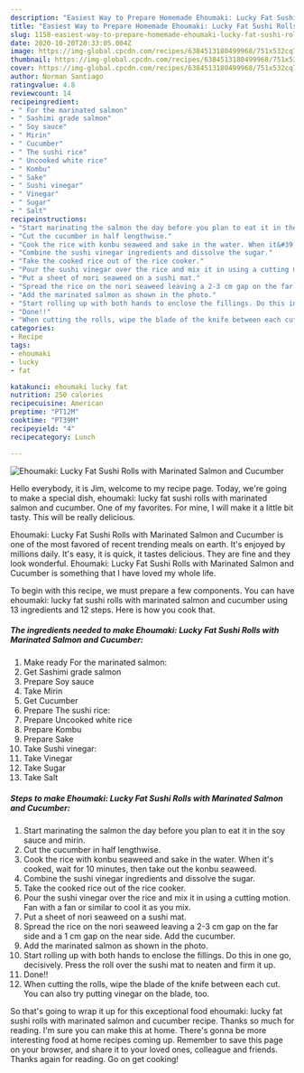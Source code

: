 ```yaml
---
description: "Easiest Way to Prepare Homemade Ehoumaki: Lucky Fat Sushi Rolls with Marinated Salmon and Cucumber"
title: "Easiest Way to Prepare Homemade Ehoumaki: Lucky Fat Sushi Rolls with Marinated Salmon and Cucumber"
slug: 1158-easiest-way-to-prepare-homemade-ehoumaki-lucky-fat-sushi-rolls-with-marinated-salmon-and-cucumber
date: 2020-10-20T20:33:05.004Z
image: https://img-global.cpcdn.com/recipes/6384513180499968/751x532cq70/ehoumaki-lucky-fat-sushi-rolls-with-marinated-salmon-and-cucumber-recipe-main-photo.jpg
thumbnail: https://img-global.cpcdn.com/recipes/6384513180499968/751x532cq70/ehoumaki-lucky-fat-sushi-rolls-with-marinated-salmon-and-cucumber-recipe-main-photo.jpg
cover: https://img-global.cpcdn.com/recipes/6384513180499968/751x532cq70/ehoumaki-lucky-fat-sushi-rolls-with-marinated-salmon-and-cucumber-recipe-main-photo.jpg
author: Norman Santiago
ratingvalue: 4.8
reviewcount: 14
recipeingredient:
- " For the marinated salmon"
- " Sashimi grade salmon"
- " Soy sauce"
- " Mirin"
- " Cucumber"
- " The sushi rice"
- " Uncooked white rice"
- " Kombu"
- " Sake"
- " Sushi vinegar"
- " Vinegar"
- " Sugar"
- " Salt"
recipeinstructions:
- "Start marinating the salmon the day before you plan to eat it in the soy sauce and mirin."
- "Cut the cucumber in half lengthwise."
- "Cook the rice with konbu seaweed and sake in the water. When it&#39;s cooked, wait for 10 minutes, then take out the konbu seaweed."
- "Combine the sushi vinegar ingredients and dissolve the sugar."
- "Take the cooked rice out of the rice cooker."
- "Pour the sushi vinegar over the rice and mix it in using a cutting motion. Fan with a fan or similar to cool it as you mix."
- "Put a sheet of nori seaweed on a sushi mat."
- "Spread the rice on the nori seaweed leaving a 2-3 cm gap on the far side and a 1 cm gap on the near side. Add the cucumber."
- "Add the marinated salmon as shown in the photo."
- "Start rolling up with both hands to enclose the fillings. Do this in one go, decisively. Press the roll over the sushi mat to neaten and firm it up."
- "Done!!"
- "When cutting the rolls, wipe the blade of the knife between each cut. You can also try putting vinegar on the blade, too."
categories:
- Recipe
tags:
- ehoumaki
- lucky
- fat

katakunci: ehoumaki lucky fat 
nutrition: 250 calories
recipecuisine: American
preptime: "PT12M"
cooktime: "PT39M"
recipeyield: "4"
recipecategory: Lunch

---
```



![Ehoumaki: Lucky Fat Sushi Rolls with Marinated Salmon and Cucumber](https://img-global.cpcdn.com/recipes/6384513180499968/751x532cq70/ehoumaki-lucky-fat-sushi-rolls-with-marinated-salmon-and-cucumber-recipe-main-photo.jpg)

Hello everybody, it is Jim, welcome to my recipe page. Today, we're going to make a special dish, ehoumaki: lucky fat sushi rolls with marinated salmon and cucumber. One of my favorites. For mine, I will make it a little bit tasty. This will be really delicious.

Ehoumaki: Lucky Fat Sushi Rolls with Marinated Salmon and Cucumber is one of the most favored of recent trending meals on earth. It's enjoyed by millions daily. It's easy, it is quick, it tastes delicious. They are fine and they look wonderful. Ehoumaki: Lucky Fat Sushi Rolls with Marinated Salmon and Cucumber is something that I have loved my whole life.




To begin with this recipe, we must prepare a few components. You can have ehoumaki: lucky fat sushi rolls with marinated salmon and cucumber using 13 ingredients and 12 steps. Here is how you cook that.

<!--inarticleads1-->

##### The ingredients needed to make Ehoumaki: Lucky Fat Sushi Rolls with Marinated Salmon and Cucumber:

1. Make ready  For the marinated salmon:
1. Get  Sashimi grade salmon
1. Prepare  Soy sauce
1. Take  Mirin
1. Get  Cucumber
1. Prepare  The sushi rice:
1. Prepare  Uncooked white rice
1. Prepare  Kombu
1. Prepare  Sake
1. Take  Sushi vinegar:
1. Take  Vinegar
1. Take  Sugar
1. Take  Salt




<!--inarticleads2-->

##### Steps to make Ehoumaki: Lucky Fat Sushi Rolls with Marinated Salmon and Cucumber:

1. Start marinating the salmon the day before you plan to eat it in the soy sauce and mirin.
1. Cut the cucumber in half lengthwise.
1. Cook the rice with konbu seaweed and sake in the water. When it&#39;s cooked, wait for 10 minutes, then take out the konbu seaweed.
1. Combine the sushi vinegar ingredients and dissolve the sugar.
1. Take the cooked rice out of the rice cooker.
1. Pour the sushi vinegar over the rice and mix it in using a cutting motion. Fan with a fan or similar to cool it as you mix.
1. Put a sheet of nori seaweed on a sushi mat.
1. Spread the rice on the nori seaweed leaving a 2-3 cm gap on the far side and a 1 cm gap on the near side. Add the cucumber.
1. Add the marinated salmon as shown in the photo.
1. Start rolling up with both hands to enclose the fillings. Do this in one go, decisively. Press the roll over the sushi mat to neaten and firm it up.
1. Done!!
1. When cutting the rolls, wipe the blade of the knife between each cut. You can also try putting vinegar on the blade, too.




So that's going to wrap it up for this exceptional food ehoumaki: lucky fat sushi rolls with marinated salmon and cucumber recipe. Thanks so much for reading. I'm sure you can make this at home. There's gonna be more interesting food at home recipes coming up. Remember to save this page on your browser, and share it to your loved ones, colleague and friends. Thanks again for reading. Go on get cooking!
